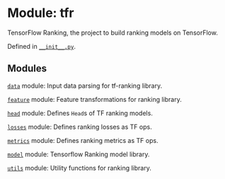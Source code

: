 <div itemscope itemtype="http://developers.google.com/ReferenceObject">
<meta itemprop="name" content="tfr" />
<meta itemprop="path" content="Stable" />
</div>

# Module: tfr

TensorFlow Ranking, the project to build ranking models on TensorFlow.

Defined in
[`__init__.py`](https://github.com/tensorflow/ranking/tree/master/tensorflow_ranking/__init__.py).

<!-- Placeholder for "Used in" -->

## Modules

[`data`](./tfr/data.md) module: Input data parsing for tf-ranking library.

[`feature`](./tfr/feature.md) module: Feature transformations for ranking
library.

[`head`](./tfr/head.md) module: Defines `Head`s of TF ranking models.

[`losses`](./tfr/losses.md) module: Defines ranking losses as TF ops.

[`metrics`](./tfr/metrics.md) module: Defines ranking metrics as TF ops.

[`model`](./tfr/model.md) module: Tensorflow Ranking model library.

[`utils`](./tfr/utils.md) module: Utility functions for ranking library.
